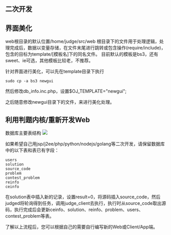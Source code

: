 二次开发
----

界面美化
--
web根目录的默认位置/home/judge/src/web
根目录下的文件用于处理逻辑，处理完成后，数据以变量存储，在文件末尾进行跳转或包含操作(require/include)，包含的目标为template/[模板名]下的同名文件。
目前默认的模板是bs3，还有sweet、ie可选，其他模板比较老，不推荐。

针对界面进行美化，可以先在template目录下执行
```
sudo cp -a bs3 newgui
```
然后修改db_info.inc.php，设置$OJ_TEMPLATE="newgui";

之后随意修改newgui目录下的文件，来进行美化处理。


利用判题内核/重新开发Web
--
数据库主要表结构
<img src="https://raw.githubusercontent.com/zhblue/hustoj/master/wiki/hustoj-db.png" >

如果希望自己用jsp/j2ee/php/python/nodejs/golang等二次开发，请保留数据库中的以下表和表已有字段：
```
users
solution
source_code
problem
contest_problem
reinfo
ceinfo
```
在solution表中插入新的记录，设置result=0，将源码插入source_code，然后judged将轮询得到任务，调用judge_client去执行，执行时从source_code取出源码，执行完成后会更新ceinfo、solution、reinfo、problem、users、contest_problem等表。

了解以上流程后，您可以根据自己的需要自行编写新的Web或Client/App端。
